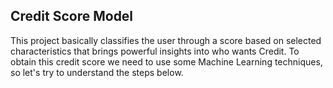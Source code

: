 ## Credit Score Model
This project basically classifies the user through a score based on selected characteristics that brings powerful insights into who wants Credit. To obtain this credit score we need to use some Machine Learning techniques, so let's try to understand the steps below.





























